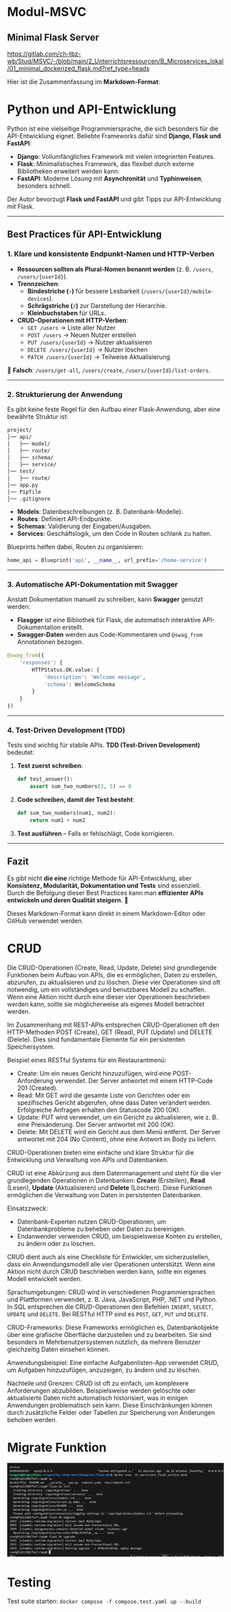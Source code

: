 # Modul-MSVC

## Minimal Flask Server

https://gitlab.com/ch-tbz-wb/Stud/MSVC/-/blob/main/2_Unterrichtsressourcen/B_Microservices_lokal/01_minimal_dockerized_flask.md?ref_type=heads

Hier ist die Zusammenfassung im **Markdown-Format**:  


# Python und API-Entwicklung

Python ist eine vielseitige Programmiersprache, die sich besonders für die API-Entwicklung eignet. Beliebte Frameworks dafür sind **Django, Flask und FastAPI**:

- **Django**: Vollumfängliches Framework mit vielen integrierten Features.
- **Flask**: Minimalistisches Framework, das flexibel durch externe Bibliotheken erweitert werden kann.
- **FastAPI**: Moderne Lösung mit **Asynchronität** und **Typhinweisen**, besonders schnell.

Der Autor bevorzugt **Flask und FastAPI** und gibt Tipps zur API-Entwicklung mit Flask.

---

## Best Practices für API-Entwicklung

### 1. Klare und konsistente Endpunkt-Namen und HTTP-Verben

- **Ressourcen sollten als Plural-Nomen benannt werden** (z. B. `/users`, `/users/{userId}`).
- **Trennzeichen**:
  - **Bindestriche (`-`)** für bessere Lesbarkeit (`/users/{userId}/mobile-devices`).
  - **Schrägstriche (`/`)** zur Darstellung der Hierarchie.
  - **Kleinbuchstaben** für URLs.
- **CRUD-Operationen mit HTTP-Verben**:
  - `GET /users` → Liste aller Nutzer
  - `POST /users` → Neuen Nutzer erstellen
  - `PUT /users/{userId}` → Nutzer aktualisieren
  - `DELETE /users/{userId}` → Nutzer löschen
  - `PATCH /users/{userId}` → Teilweise Aktualisierung

🚫 **Falsch**:
`/users/get-all`, `/users/create`, `/users/{userId}/list-orders`.

---

### 2. Strukturierung der Anwendung

Es gibt keine feste Regel für den Aufbau einer Flask-Anwendung, aber eine bewährte Struktur ist:

```plaintext
project/
│── api/
│   ├── model/
│   ├── route/
│   ├── schema/
│   ├── service/
│── test/
│   ├── route/
│── app.py
│── Pipfile
│── .gitignore
```

- **Models**: Datenbeschreibungen (z. B. Datenbank-Modelle).
- **Routes**: Definiert API-Endpunkte.
- **Schemas**: Validierung der Eingaben/Ausgaben.
- **Services**: Geschäftslogik, um den Code in Routen schlank zu halten.

Blueprints helfen dabei, Routen zu organisieren:

```python
home_api = Blueprint('api', __name__, url_prefix='/home-service')
```

---

### 3. Automatische API-Dokumentation mit Swagger

Anstatt Dokumentation manuell zu schreiben, kann **Swagger** genutzt werden:

- **Flasgger** ist eine Bibliothek für Flask, die automatisch interaktive API-Dokumentation erstellt.
- **Swagger-Daten** werden aus Code-Kommentaren und `@swag_from` Annotationen bezogen.

```python
@swag_from({
    'responses': {
        HTTPStatus.OK.value: {
            'description': 'Welcome message',
            'schema': WelcomeSchema
        }
    }
})
```

---

### 4. Test-Driven Development (TDD)

Tests sind wichtig für stabile APIs. **TDD (Test-Driven Development)** bedeutet:

1. **Test zuerst schreiben**:

    ```python
    def test_answer():
        assert sum_two_numbers(3, 5) == 8
    ```

2. **Code schreiben, damit der Test besteht**:

    ```python
    def sum_two_numbers(num1, num2):
        return num1 + num2
    ```

3. **Test ausführen** – Falls er fehlschlägt, Code korrigieren.

---

## Fazit

Es gibt nicht **die eine** richtige Methode für API-Entwicklung, aber **Konsistenz, Modularität, Dokumentation und Tests** sind essenziell.  
Durch die Befolgung dieser Best Practices kann man **effizienter APIs entwickeln und deren Qualität steigern**. 🚀

Dieses Markdown-Format kann direkt in einem Markdown-Editor oder GitHub verwendet werden.

# CRUD

Die CRUD-Operationen (Create, Read, Update, Delete) sind grundlegende Funktionen beim Aufbau von APIs, die es ermöglichen, Daten zu erstellen, abzurufen, zu aktualisieren und zu löschen. Diese vier Operationen sind oft notwendig, um ein vollständiges und benutzbares Modell zu schaffen. Wenn eine Aktion nicht durch eine dieser vier Operationen beschrieben werden kann, sollte sie möglicherweise als eigenes Modell betrachtet werden.

Im Zusammenhang mit REST-APIs entsprechen CRUD-Operationen oft den HTTP-Methoden POST (Create), GET (Read), PUT (Update) und DELETE (Delete). Dies sind fundamentale Elemente für ein persistenten Speichersystem.

Beispiel eines RESTful Systems für ein Restaurantmenü:
- Create: Um ein neues Gericht hinzuzufügen, wird eine POST-Anforderung verwendet. Der Server antwortet mit einem HTTP-Code 201 (Created).
- Read: Mit GET wird die gesamte Liste von Gerichten oder ein spezifisches Gericht abgerufen, ohne dass Daten verändert werden. Erfolgreiche Anfragen erhalten den Statuscode 200 (OK).
- Update: PUT wird verwendet, um ein Gericht zu aktualisieren, wie z. B. eine Preisänderung. Der Server antwortet mit 200 (OK).
- Delete: Mit DELETE wird ein Gericht aus dem Menü entfernt. Der Server antwortet mit 204 (No Content), ohne eine Antwort im Body zu liefern.

CRUD-Operationen bieten eine einfache und klare Struktur für die Entwicklung und Verwaltung von APIs und Datenbanken.

CRUD ist eine Abkürzung aus dem Datenmanagement und steht für die vier grundlegenden Operationen in Datenbanken: **Create** (Erstellen), **Read** (Lesen), **Update** (Aktualisieren) und **Delete** (Löschen). Diese Funktionen ermöglichen die Verwaltung von Daten in persistenten Datenbanken.

Einsatzzweck:
- Datenbank-Experten nutzen CRUD-Operationen, um Datenbankprobleme zu beheben oder Daten zu bereinigen.
- Endanwender verwenden CRUD, um beispielsweise Konten zu erstellen, zu ändern oder zu löschen.

CRUD dient auch als eine Checkliste für Entwickler, um sicherzustellen, dass ein Anwendungsmodell alle vier Operationen unterstützt. Wenn eine Aktion nicht durch CRUD beschrieben werden kann, sollte ein eigenes Modell entwickelt werden.

Sprachumgebungen: CRUD wird in verschiedenen Programmiersprachen und Plattformen verwendet, z. B. Java, JavaScript, PHP, .NET und Python. In SQL entsprechen die CRUD-Operationen den Befehlen `INSERT`, `SELECT`, `UPDATE` und `DELETE`. Bei RESTful HTTP sind es `POST`, `GET`, `PUT` und `DELETE`.

CRUD-Frameworks: Diese Frameworks ermöglichen es, Datenbankobjekte über eine grafische Oberfläche darzustellen und zu bearbeiten. Sie sind besonders in Mehrbenutzersystemen nützlich, da mehrere Benutzer gleichzeitig Daten einsehen können. 

Anwendungsbeispiel: Eine einfache Aufgabenlisten-App verwendet CRUD, um Aufgaben hinzuzufügen, anzuzeigen, zu ändern und zu löschen.

Nachteile und Grenzen: CRUD ist oft zu einfach, um komplexere Anforderungen abzubilden. Beispielsweise werden gelöschte oder aktualisierte Daten nicht automatisch historisiert, was in einigen Anwendungen problematisch sein kann. Diese Einschränkungen können durch zusätzliche Felder oder Tabellen zur Speicherung von Änderungen behoben werden.

# Migrate Funktion

![Migrate](image.png)

# Testing

Test suite starten:
`docker compose -f compose.test.yaml up --build`

